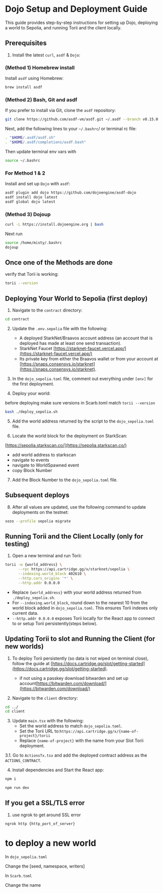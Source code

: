 # Dojo Setup and Deployment Guide

This guide provides step-by-step instructions for setting up Dojo, deploying a world to Sepolia, and running Torii and the client locally.

## Prerequisites

1. Install the latest `curl`, `asdf` & `Dojo`:

### (Method 1) Homebrew install 

Install `asdf` using Homebrew:

```bash
brew install asdf
```

### (Method 2) Bash, Git and asdf 

If you prefer to install via Git, clone the `asdf` repository:

```bash
git clone https://github.com/asdf-vm/asdf.git ~/.asdf --branch v0.15.0
```

Next, add the following lines to your `~/.bashrc`/ or terminal rc file: 

```bash
. "$HOME/.asdf/asdf.sh"
. "$HOME/.asdf/completions/asdf.bash"
```

Then update terminal env vars with 

```bash
source ~/.bashrc
```

### For Method 1 & 2 


Install and set up `Dojo` with `asdf`:

```bash
asdf plugin add dojo https://github.com/dojoengine/asdf-dojo
asdf install dojo latest
asdf global dojo latest
```



### (Method 3) Dojoup


```bash
curl -L https://install.dojoengine.org | bash
```
Next run 

```bash
source /home/misty/.bashrc
dojoup
```
## Once one of the Methods are done 

verify that Torii is working:

```bash
torii --version
```
## Deploying Your World to Sepolia (first deploy)

1. Navigate to the `contract` directory:

```bash
cd contract
```

2. Update the `.env.sepolia` file with the following:
   - A deployed StarkNet/Braavos account address (an account that is deployed has made at least one send transaction).
   - StarkNet Faucet [https://starknet-faucet.vercel.app/](https://starknet-faucet.vercel.app/)
   - Its private key from either the Braavos wallet or from your account at [https://snaps.consensys.io/starknet](https://snaps.consensys.io/starknet).


3. In the `dojo_sepolia.toml` file, comment out everything under `[env]` for the first deployment.

4. Deploy your world:

before deploying make sure versions in Scarb.toml match `torii --version`

```bash
bash ./deploy_sepolia.sh
```

5. Add the world address returned by the script to the `dojo_sepolia.toml` file.

6. Locate the world block for the deployment on StarkScan:

[https://sepolia.starkscan.co/](https://sepolia.starkscan.co/)
   - add world address to starkscan 
   - navigate to events 
   - navigate to WorldSpawned event 
   - copy Block Number

7. Add the Block Number to the `dojo_sepolia.toml` file.

## Subsequent deploys 

8. After all values are updated, use the following command to update deployments on the testnet:

```bash
sozo --profile sepolia migrate
```

## Running Torii and the Client Locally (only for testing)

1. Open a new terminal and run Torii:

```bash
torii -w {world_address} \
      --rpc https://api.cartridge.gg/x/starknet/sepolia \
      --indexing.world_block 402610 \
      --http.cors_origins '*' \
      --http.addr 0.0.0.0
```

   - Replace `{world_address}` with your world address returned from `./deploy_sepolia.sh`.
   - For `--indexing.world_block`, round down to the nearest 10 from the world block added in `dojo_sepolia.toml`. This ensures Torii indexes only current data.
   - `--http.addr 0.0.0.0` exposes Torii locally for the React app to connect to or setup Torii persistently(steps below).



## Updating Torii to slot and Running the Client (for new worlds)

1. To deploy Torii persistently (so data is not wiped on terminal close), follow the guide at [https://docs.cartridge.gg/slot/getting-started](https://docs.cartridge.gg/slot/getting-started).

   - if not using a passkey download bitwarden and set up account[https://bitwarden.com/download/](https://bitwarden.com/download/)

2. Navigate to the `client` directory:

```bash
cd ../
cd client
```

3. Update `main.tsx` with the following:
   - Set the world address to match `dojo_sepolia.toml`.
   - Set the Torii URL to:`https://api.cartridge.gg/x/{name-of-project}/torii`
   - Replace `{name-of-project}` with the name from your Slot Torii deployment.

3.1. Go to `ActionsTx.tsx` and add the deployed contract address as the `ACTIONS_CONTRACT`.

4. Install dependencies and Start the React app:

```bash
npm i
```

```bash
npm run dev
```

## If you get a SSL/TLS error 

1. use ngrok to get around SSL error 

`ngrok http {http_port_of_server}`



# to deploy a new world 

In `dojo_sepolia.toml`

Change the [seed, namespace, writers]

In `Scarb.toml`

Change the name